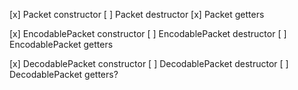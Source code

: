 [x] Packet constructor
[ ] Packet destructor
[x] Packet getters

[x] EncodablePacket constructor 
[ ] EncodablePacket destructor 
[ ] EncodablePacket getters

[x] DecodablePacket constructor
[ ] DecodablePacket destructor
[ ] DecodablePacket getters?
